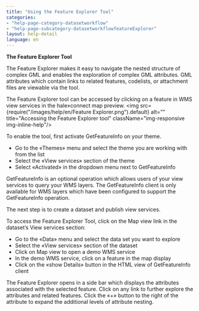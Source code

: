 ```yaml
---
title: "Using the Feature Explorer Tool"
categories:
- "help-page-category-datasetworkflow"
- "help-page-subcategory-datasetworkflowfeatureExplorer"
layout: help-detail
language: en
---
```


**The Feature Explorer Tool**

The Feature Explorer makes it easy to navigate the nested structure of complex GML and
enables the exploration of complex GML attributes. GML attributes which contain links to related features, codelists, or attachment files are viewable via the tool.

The Feature Explorer tool can be accessed by clicking on a feature in WMS view services in the hale»connect map preview.
<img src={require("/images/help/en/Feature Explorer.png").default} alt="" title="Accessing the Feature Explorer tool" className="img-responsive img-inline-help"/>

 To enable the tool, first activate GetFeatureInfo on your theme.
  * Go to the «Themes» menu and select the theme you are working with from the list
  *	Select the «View services» section of the theme
  *	Select «Activated» in the dropdown menu next to GetFeatureInfo

GetFeatureInfo is an optional operation which allows users of your view services to query your WMS layers. The GetFeatureInfo client is only available for WMS layers which have been configured to support the GetFeatureInfo operation.

The next step is to create a dataset and publish view services.

To access the Feature Explorer Tool, click on the Map view link in the dataset’s View services section:
  *	Go to the «Data» menu and select the data set you want to explore
  *	Select the «View services» section of the dataset
  *	Click on Map view to open a demo WMS service
  *	In the demo WMS service, click on a feature in the map display
  *	Click on the «show Details» button in the HTML view of GetFeatureInfo client

The Feature Explorer opens in a side bar which displays the attributes associated with the selected feature. Click on any link to further explore the attributes and related features. Click the «+» button to the right of the attribute to expand the additional levels of attribute nesting.
